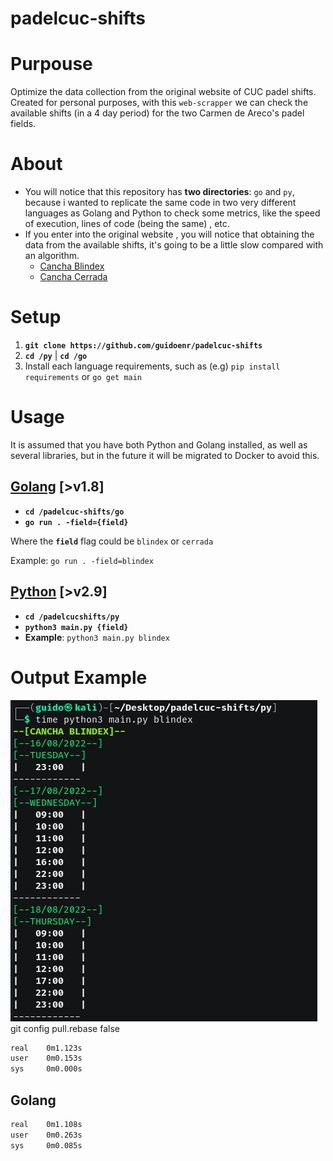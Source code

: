 # padelcuc-shifts

# Purpouse
Optimize the data collection from the original website of CUC padel shifts. \
Created for personal purposes, with this `web-scrapper` we can check the available shifts (in a 4 day period) for the two Carmen de Areco's padel fields. 




# About
- You will notice that this repository has **two directories**: `go` and `py`, because i wanted to replicate the same code in two very different languages as Golang and Python to check some metrics, like the speed of execution, lines of code (being the same) , etc.
- If you enter into the original website , you will notice that obtaining the data from the available shifts, it's going to be a little slow compared with an algorithm.
    - [Cancha Blindex](https://darturnos.com/CanchasPadelCuc/4188)
    - [Cancha Cerrada](https://darturnos.com/CanchasPadelCuc/4189)


# Setup
1. **`git clone https://github.com/guidoenr/padelcuc-shifts`**
2. **`cd /py`** | **`cd /go`**
3. Install each language requirements, such as (e.g) `pip install requirements` or `go get main` 

# Usage
It is assumed that you have both Python and Golang installed, as well as several libraries, but in the future it will be migrated to Docker to avoid this.
## <ins>Golang</ins> [>v1.8]
- **`cd /padelcuc-shifts/go`**
- **`go run . -field={field}`**

Where the **`field`** flag could be `blindex` or `cerrada`

Example: `go run . -field=blindex`

## <ins>Python</ins> [>v2.9]

- **`cd /padelcucshifts/py`**
- **`python3 main.py {field}`**
- **Example**: `python3 main.py blindex`


# Output Example
![](metrics/2022-08-16-19-13-13.png)git config pull.rebase false
```bash
real	0m1.123s
user	0m0.153s
sys	    0m0.000s
```

## Golang
```bash
real	0m1.108s
user	0m0.263s
sys	    0m0.085s
```
